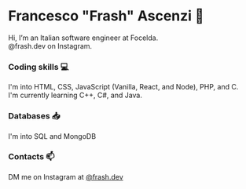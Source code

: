 # Francesco "Frash" Ascenzi 👋

Hi, I’m an Italian software engineer at Focelda.  
@frash.dev on Instagram.

### Coding skills 💻
I'm into HTML, CSS, JavaScript (Vanilla, React, and Node), PHP, and C.  
I'm currently learning C++, C#, and Java.

### Databases 📥
I'm into SQL and MongoDB

### Contacts 📫
DM me on Instagram at [@frash.dev](https://www.instagram.com/frash.dev)
